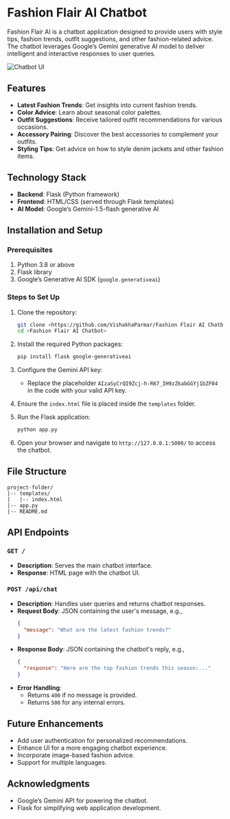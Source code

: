 # Fashion Flair AI Chatbot

Fashion Flair AI is a chatbot application designed to provide users with style tips, fashion trends, outfit suggestions, and other fashion-related advice. The chatbot leverages Google’s Gemini generative AI model to deliver intelligent and interactive responses to user queries.

![Chatbot UI](chatbot-ui.png)

## Features
- **Latest Fashion Trends**: Get insights into current fashion trends.
- **Color Advice**: Learn about seasonal color palettes.
- **Outfit Suggestions**: Receive tailored outfit recommendations for various occasions.
- **Accessory Pairing**: Discover the best accessories to complement your outfits.
- **Styling Tips**: Get advice on how to style denim jackets and other fashion items.

## Technology Stack
- **Backend**: Flask (Python framework)
- **Frontend**: HTML/CSS (served through Flask templates)
- **AI Model**: Google’s Gemini-1.5-flash generative AI

## Installation and Setup

### Prerequisites
1. Python 3.8 or above
2. Flask library
3. Google’s Generative AI SDK (`google.generativeai`)

### Steps to Set Up
1. Clone the repository:
   ```bash
   git clone <https://github.com/VishakhaParmar/Fashion Flair AI Chatbot/>
   cd <Fashion Flair AI Chatbot>
   ```

2. Install the required Python packages:
   ```bash
   pip install flask google-generativeai
   ```

3. Configure the Gemini API key:
   - Replace the placeholder `AIzaSyCrQI9Zcj-h-R67_IH9zZkabGGYj1bZF04` in the code with your valid API key.

4. Ensure the `index.html` file is placed inside the `templates` folder.

5. Run the Flask application:
   ```bash
   python app.py
   ```

6. Open your browser and navigate to `http://127.0.0.1:5000/` to access the chatbot.

## File Structure
```
project-folder/
|-- templates/
|   |-- index.html
|-- app.py
|-- README.md
```

## API Endpoints

### `GET /`
- **Description**: Serves the main chatbot interface.
- **Response**: HTML page with the chatbot UI.

### `POST /api/chat`
- **Description**: Handles user queries and returns chatbot responses.
- **Request Body**: JSON containing the user's message, e.g.,
  ```json
  {
    "message": "What are the latest fashion trends?"
  }
  ```
- **Response Body**: JSON containing the chatbot's reply, e.g.,
  ```json
  {
    "response": "Here are the top fashion trends this season:..."
  }
  ```
- **Error Handling**:
  - Returns `400` if no message is provided.
  - Returns `500` for any internal errors.


## Future Enhancements
- Add user authentication for personalized recommendations.
- Enhance UI for a more engaging chatbot experience.
- Incorporate image-based fashion advice.
- Support for multiple languages.

## Acknowledgments
- Google’s Gemini API for powering the chatbot.
- Flask for simplifying web application development.

